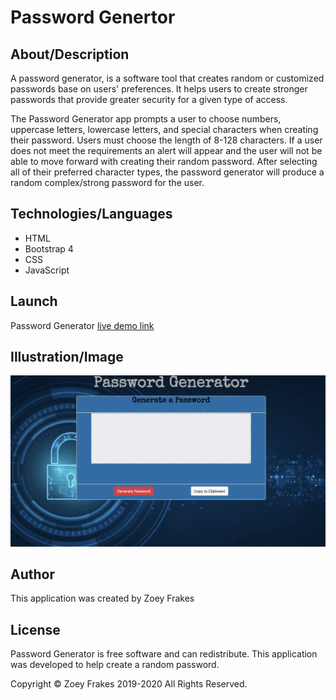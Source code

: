 # Password Genertor

## About/Description
 A password generator, is a software tool that creates random or customized passwords base on users' preferences. It helps users to create stronger passwords that provide greater security for a given type of access. 

The Password Generator app prompts a user to choose numbers, uppercase letters, lowercase letters, and special characters when creating their password. Users must choose the length of 8-128 characters. If a user does not meet the requirements an alert will appear and the user will not be able to move forward with creating their random password. After selecting all of their preferred character types, the password generator will produce a random complex/strong password for the user.

## Technologies/Languages 
* HTML
* Bootstrap 4
* CSS
* JavaScript

## Launch 
 
Password Generator [live demo link](https://zfrakes.github.io/Password-Generator/)

## Illustration/Image 
![alt text](./Password-g.png "Password Generator")

## Author

This application was created by Zoey Frakes

## License 
Password Generator is free software and can redistribute. This application was developed to help create a random password.

Copyright © Zoey Frakes 2019-2020 All Rights Reserved.